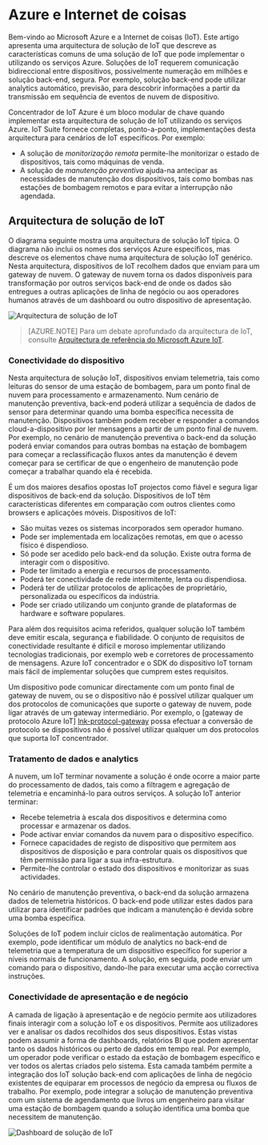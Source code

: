 
# <a name="azure-and-internet-of-things"></a>Azure e Internet de coisas

Bem-vindo ao Microsoft Azure e a Internet de coisas (IoT). Este artigo apresenta uma arquitectura de solução de IoT que descreve as características comuns de uma solução de IoT que pode implementar o utilizando os serviços Azure. Soluções de IoT requerem comunicação bidireccional entre dispositivos, possivelmente numeração em milhões e solução back-end, segura. Por exemplo, solução back-end pode utilizar analytics automático, previsão, para descobrir informações a partir da transmissão em sequência de eventos de nuvem de dispositivo.

Concentrador de IoT Azure é um bloco modular de chave quando implementar esta arquitectura de solução de IoT utilizando os serviços Azure. IoT Suite fornece completas, ponto-a-ponto, implementações desta arquitectura para cenários de IoT específicos. Por exemplo: 

- A solução de *monitorização remota* permite-lhe monitorizar o estado de dispositivos, tais como máquinas de venda. 
- A solução de *manutenção preventiva* ajuda-na antecipar as necessidades de manutenção dos dispositivos, tais como bombas nas estações de bombagem remotos e para evitar a interrupção não agendada.

## <a name="iot-solution-architecture"></a>Arquitectura de solução de IoT

O diagrama seguinte mostra uma arquitectura de solução IoT típica. O diagrama não inclui os nomes dos serviços Azure específicos, mas descreve os elementos chave numa arquitectura de solução IoT genérico. Nesta arquitectura, dispositivos de IoT recolhem dados que enviam para um gateway de nuvem. O gateway de nuvem torna os dados disponíveis para transformação por outros serviços back-end de onde os dados são entregues a outras aplicações de linha de negócio ou aos operadores humanos através de um dashboard ou outro dispositivo de apresentação.

![Arquitectura de solução de IoT][img-solution-architecture]

> [AZURE.NOTE] Para um debate aprofundado da arquitectura de IoT, consulte [Arquitectura de referência do Microsoft Azure IoT][lnk-refarch].

### <a name="device-connectivity"></a>Conectividade do dispositivo

Nesta arquitectura de solução IoT, dispositivos enviam telemetria, tais como leituras do sensor de uma estação de bombagem, para um ponto final de nuvem para processamento e armazenamento. Num cenário de manutenção preventiva, back-end poderá utilizar a sequência de dados de sensor para determinar quando uma bomba específica necessita de manutenção. Dispositivos também podem receber e responder a comandos cloud-a-dispositivo por ler mensagens a partir de um ponto final de nuvem. Por exemplo, no cenário de manutenção preventiva o back-end da solução poderá enviar comandos para outras bombas na estação de bombagem para começar a reclassificação fluxos antes da manutenção é devem começar para se certificar de que o engenheiro de manutenção pode começar a trabalhar quando ela é recebida.

É um dos maiores desafios opostas IoT projectos como fiável e segura ligar dispositivos de back-end da solução. Dispositivos de IoT têm características diferentes em comparação com outros clientes como browsers e aplicações móveis. Dispositivos de IoT:

- São muitas vezes os sistemas incorporados sem operador humano.
- Pode ser implementada em localizações remotas, em que o acesso físico é dispendioso.
- Só pode ser acedido pelo back-end da solução. Existe outra forma de interagir com o dispositivo.
- Pode ter limitado a energia e recursos de processamento.
- Poderá ter conectividade de rede intermitente, lenta ou dispendiosa.
- Poderá ter de utilizar protocolos de aplicações de proprietário, personalizada ou específicos da indústria.
- Pode ser criado utilizando um conjunto grande de plataformas de hardware e software populares.

Para além dos requisitos acima referidos, qualquer solução IoT também deve emitir escala, segurança e fiabilidade. O conjunto de requisitos de conectividade resultante é difícil e moroso implementar utilizando tecnologias tradicionais, por exemplo web e corretores de processamento de mensagens. Azure IoT concentrador e o SDK do dispositivo IoT tornam mais fácil de implementar soluções que cumprem estes requisitos.

Um dispositivo pode comunicar directamente com um ponto final de gateway de nuvem, ou se o dispositivo não é possível utilizar qualquer um dos protocolos de comunicações que suporte o gateway de nuvem, pode ligar através de um gateway intermediário. Por exemplo, o [gateway de protocolo Azure IoT] [ lnk-protocol-gateway] possa efectuar a conversão de protocolo se dispositivos não é possível utilizar qualquer um dos protocolos que suporta IoT concentrador.

### <a name="data-processing-and-analytics"></a>Tratamento de dados e analytics

A nuvem, um IoT terminar novamente a solução é onde ocorre a maior parte do processamento de dados, tais como a filtragem e agregação de telemetria e encaminhá-lo para outros serviços. A solução IoT anterior terminar:

- Recebe telemetria à escala dos dispositivos e determina como processar e armazenar os dados. 
- Pode activar enviar comandos da nuvem para o dispositivo específico.
- Fornece capacidades de registo de dispositivo que permitem aos dispositivos de disposição e para controlar quais os dispositivos que têm permissão para ligar a sua infra-estrutura.
- Permite-lhe controlar o estado dos dispositivos e monitorizar as suas actividades.

No cenário de manutenção preventiva, o back-end da solução armazena dados de telemetria históricos. O back-end pode utilizar estes dados para utilizar para identificar padrões que indicam a manutenção é devida sobre uma bomba específica.

Soluções de IoT podem incluir ciclos de realimentação automática. Por exemplo, pode identificar um módulo de analytics no back-end de telemetria que a temperatura de um dispositivo específico for superior a níveis normais de funcionamento. A solução, em seguida, pode enviar um comando para o dispositivo, dando-lhe para executar uma acção correctiva instruções.

### <a name="presentation-and-business-connectivity"></a>Conectividade de apresentação e de negócio

A camada de ligação à apresentação e de negócio permite aos utilizadores finais interagir com a solução IoT e os dispositivos. Permite aos utilizadores ver e analisar os dados recolhidos dos seus dispositivos. Estas vistas podem assumir a forma de dashboards, relatórios BI que podem apresentar tanto os dados históricos ou perto de dados em tempo real. Por exemplo, um operador pode verificar o estado da estação de bombagem específico e ver todos os alertas criados pelo sistema. Esta camada também permite a integração dos IoT solução back-end com aplicações de linha de negócio existentes de equiparar em processos de negócio da empresa ou fluxos de trabalho. Por exemplo, pode integrar a solução de manutenção preventiva com um sistema de agendamento que livros um engenheiro para visitar uma estação de bombagem quando a solução identifica uma bomba que necessitem de manutenção.

![Dashboard de solução de IoT][img-dashboard]

[img-solution-architecture]: ./media/iot-azure-and-iot/iot-reference-architecture.png
[img-dashboard]: ./media/iot-azure-and-iot/iot-suite.png

[lnk-machinelearning]: http://azure.microsoft.com/documentation/services/machine-learning/
[Azure IoT Suite]: http://azure.microsoft.com/solutions/iot
[lnk-protocol-gateway]:  ../articles/iot-hub/iot-hub-protocol-gateway.md
[lnk-refarch]: http://download.microsoft.com/download/A/4/D/A4DAD253-BC21-41D3-B9D9-87D2AE6F0719/Microsoft_Azure_IoT_Reference_Architecture.pdf
